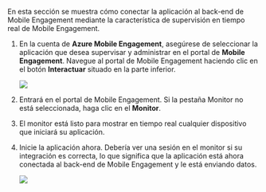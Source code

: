 En esta sección se muestra cómo conectar la aplicación al back-end de Mobile Engagement mediante la característica de supervisión en tiempo real de Mobile Engagement. 

1. En la cuenta de **Azure Mobile Engagement**, asegúrese de seleccionar la aplicación que desea supervisar y administrar en el portal de **Mobile Engagement**. Navegue al portal de Mobile Engagement haciendo clic en el botón **Interactuar** situado en la parte inferior. 
   
     ![](./media/mobile-engagement-create-app-in-portal-new/engage-button.png)
2. Entrará en el portal de Mobile Engagement. Si la pestaña Monitor no está seleccionada, haga clic en el **Monitor**.
3. El monitor está listo para mostrar en tiempo real cualquier dispositivo que iniciará su aplicación.
4. Inicie la aplicación ahora. Debería ver una sesión en el monitor si su integración es correcta, lo que significa que la aplicación está ahora conectada al back-end de Mobile Engagement y le está enviando datos.  
   
     ![](./media/mobile-engagement-connect-app-with-monitor/monitor.png)

